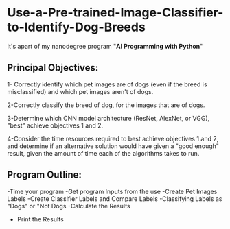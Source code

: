 # **Use-a-Pre-trained-Image-Classifier-to-Identify-Dog-Breeds**
It's apart of my nanodegree program "**AI Programming with Python**"
## **Principal Objectives:**
   1- Correctly identify which pet images are of dogs (even if the breed is misclassified) and which pet images aren't of dogs.

   2-Correctly classify the breed of dog, for the images that are of dogs.    

   3-Determine which CNN model architecture (ResNet, AlexNet, or VGG), "best" achieve objectives 1 and 2.

   4-Consider the time resources required to best achieve objectives 1 and 2, and determine if an alternative solution would have given a "good enough" result, given the amount of time each of the algorithms takes to run.
## **Program Outline:**

   -Time your program
   -Get program Inputs from the use
   -Create Pet Images Labels
   -Create Classifier Labels and Compare Labels
   -Classifying Labels as "Dogs" or "Not Dogs
   -Calculate the Results
   - Print the Results
